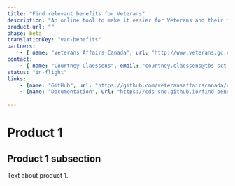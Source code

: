 ```yaml
---
title: "Find relevant benefits for Veterans"
description: "An online tool to make it easier for Veterans and their family members to determine which benefits, programs, and services are relevant to them."
product-url: ""
phase: beta
translationKey: "vac-benefits"
partners:
    - { name: "Veterans Affairs Canada", url: "http://www.veterans.gc.ca/eng"}
contact:
    - { name: "Courtney Claessens", email: "courtney.claessens@tbs-sct.gc.ca"}
status: "in-flight"
links:
    - {name: "GitHub", url: "https://github.com/veteransaffairscanada/vac-benefits-directory"}
    - {name: "Documentation", url: "https://cds-snc.github.io/find-benefits-and-services-documentation/"}
    
---
```

# Product 1

## Product 1 subsection

Text about product 1.

